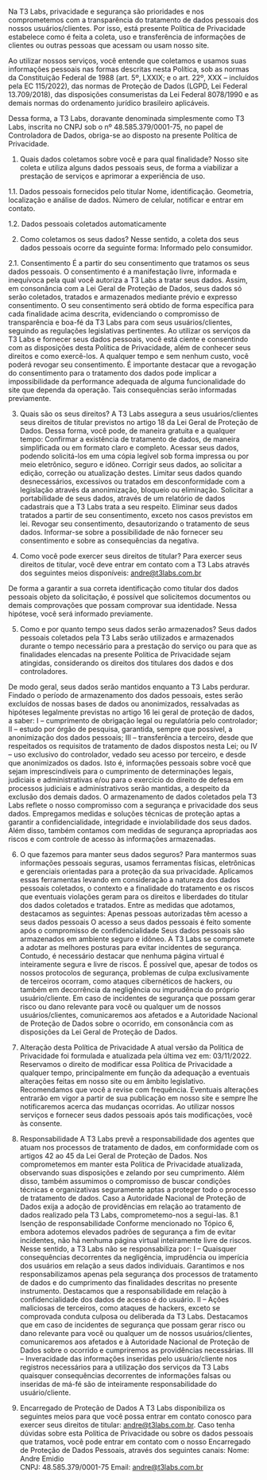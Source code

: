 
Na T3 Labs, privacidade e segurança são prioridades e nos comprometemos com a transparência do tratamento de dados pessoais dos nossos usuários/clientes. Por isso, está presente Política de Privacidade estabelece como é feita a coleta, uso e transferência de informações de clientes ou outras pessoas que acessam ou usam nosso site.
 
Ao utilizar nossos serviços, você entende que coletamos e usamos suas informações pessoais nas formas descritas nesta Política, sob as normas da Constituição Federal de 1988 (art. 5º, LXXIX; e o art. 22º, XXX – incluídos pela EC 115/2022), das normas de Proteção de Dados (LGPD, Lei Federal 13.709/2018), das disposições consumeristas da Lei Federal 8078/1990 e as demais normas do ordenamento jurídico brasileiro aplicáveis.
 
Dessa forma, a T3 Labs, doravante denominada simplesmente como T3 Labs, inscrita no CNPJ sob o nº 48.585.379/0001-75, no papel de Controladora de Dados, obriga-se ao disposto na presente Política de Privacidade.
 
1. Quais dados coletamos sobre você e para qual finalidade?
Nosso site coleta e utiliza alguns dados pessoais seus, de forma a viabilizar a prestação de serviços e aprimorar a experiência de uso.
 
1.1. Dados pessoais fornecidos pelo titular
 Nome, identificação.
 Geometria, localização e análise de dados.
 Número de celular, notificar e entrar em contato.
 
1.2. Dados pessoais coletados automaticamente
 
 
2. Como coletamos os seus dados?
Nesse sentido, a coleta dos seus dados pessoais ocorre da seguinte forma:
Informado pelo consumidor.
 
2.1. Consentimento
É a partir do seu consentimento que tratamos os seus dados pessoais. O consentimento é a manifestação livre, informada e inequívoca pela qual você autoriza a T3 Labs a tratar seus dados.
Assim, em consonância com a Lei Geral de Proteção de Dados, seus dados só serão coletados, tratados e armazenados mediante prévio e expresso consentimento. 
O seu consentimento será obtido de forma específica para cada finalidade acima descrita, evidenciando o compromisso de transparência e boa-fé da T3 Labs para com seus usuários/clientes, seguindo as regulações legislativas pertinentes.
Ao utilizar os serviços da T3 Labs e fornecer seus dados pessoais, você está ciente e consentindo com as disposições desta Política de Privacidade, além de conhecer seus direitos e como exercê-los.
A qualquer tempo e sem nenhum custo, você poderá revogar seu consentimento.
É importante destacar que a revogação do consentimento para o tratamento dos dados pode implicar a impossibilidade da performance adequada de alguma funcionalidade do site que dependa da operação. Tais consequências serão informadas previamente.
 
3. Quais são os seus direitos?
A T3 Labs assegura a seus usuários/clientes seus direitos de titular previstos no artigo 18 da Lei Geral de Proteção de Dados. Dessa forma, você pode, de maneira gratuita e a qualquer tempo:
Confirmar a existência de tratamento de dados, de maneira simplificada ou em formato claro e completo.
Acessar seus dados, podendo solicitá-los em uma cópia legível sob forma impressa ou por meio eletrônico, seguro e idôneo.
Corrigir seus dados, ao solicitar a edição, correção ou atualização destes.
Limitar seus dados quando desnecessários, excessivos ou tratados em desconformidade com a legislação através da anonimização, bloqueio ou eliminação.
Solicitar a portabilidade de seus dados, através de um relatório de dados cadastrais que a T3 Labs trata a seu respeito.
Eliminar seus dados tratados a partir de seu consentimento, exceto nos casos previstos em lei.
Revogar seu consentimento, desautorizando o tratamento de seus dados.
Informar-se sobre a possibilidade de não fornecer seu consentimento e sobre as consequências da negativa.
 
4. Como você pode exercer seus direitos de titular?
Para exercer seus direitos de titular, você deve entrar em contato com a T3 Labs através dos seguintes meios disponíveis:
 andre@t3labs.com.br
 
De forma a garantir a sua correta identificação como titular dos dados pessoais objeto da solicitação, é possível que solicitemos documentos ou demais comprovações que possam comprovar sua identidade. Nessa hipótese, você será informado previamente.
 
5. Como e por quanto tempo seus dados serão armazenados?
Seus dados pessoais coletados pela T3 Labs serão utilizados e armazenados durante o tempo necessário para a prestação do serviço ou para que as finalidades elencadas na presente Política de Privacidade sejam atingidas, considerando os direitos dos titulares dos dados e dos controladores.
 
De modo geral, seus dados serão mantidos enquanto a T3 Labs perdurar. Findado o período de armazenamento dos dados pessoais, estes serão excluídos de nossas bases de dados ou anonimizados, ressalvadas as hipóteses legalmente previstas no artigo 16 lei geral de proteção de dados, a saber:
I – cumprimento de obrigação legal ou regulatória pelo controlador;
II – estudo por órgão de pesquisa, garantida, sempre que possível, a anonimização dos dados pessoais;
III – transferência a terceiro, desde que respeitados os requisitos de tratamento de dados dispostos nesta Lei; ou
IV – uso exclusivo do controlador, vedado seu acesso por terceiro, e desde que anonimizados os dados.
Isto é, informações pessoais sobre você que sejam imprescindíveis para o cumprimento de determinações legais, judiciais e administrativas e/ou para o exercício do direito de defesa em processos judiciais e administrativos serão mantidas, a despeito da exclusão dos demais dados. 
O armazenamento de dados coletados pela T3 Labs reflete o nosso compromisso com a segurança e privacidade dos seus dados. Empregamos medidas e soluções técnicas de proteção aptas a garantir a confidencialidade, integridade e inviolabilidade dos seus dados. Além disso, também contamos com medidas de segurança apropriadas aos riscos e com controle de acesso às informações armazenadas.
 
6. O que fazemos para manter seus dados seguros?
Para mantermos suas informações pessoais seguras, usamos ferramentas físicas, eletrônicas e gerenciais orientadas para a proteção da sua privacidade.
Aplicamos essas ferramentas levando em consideração a natureza dos dados pessoais coletados, o contexto e a finalidade do tratamento e os riscos que eventuais violações geram para os direitos e liberdades do titular dos dados coletados e tratados.
Entre as medidas que adotamos, destacamos as seguintes:
Apenas pessoas autorizadas têm acesso a seus dados pessoais
O acesso a seus dados pessoais é feito somente após o compromisso de confidencialidade
Seus dados pessoais são armazenados em ambiente seguro e idôneo.
A T3 Labs se compromete a adotar as melhores posturas para evitar incidentes de segurança. Contudo, é necessário destacar que nenhuma página virtual é inteiramente segura e livre de riscos. É possível que, apesar de todos os nossos protocolos de segurança, problemas de culpa exclusivamente de terceiros ocorram, como ataques cibernéticos de hackers, ou também em decorrência da negligência ou imprudência do próprio usuário/cliente.
Em caso de incidentes de segurança que possam gerar risco ou dano relevante para você ou qualquer um de nossos usuários/clientes, comunicaremos aos afetados e a Autoridade Nacional de Proteção de Dados sobre o ocorrido, em consonância com as disposições da Lei Geral de Proteção de Dados.
 
7. Alteração desta Política de Privacidade
A atual versão da Política de Privacidade foi formulada e atualizada pela última vez em: 03/11/2022.
Reservamos o direito de modificar essa Política de Privacidade a qualquer tempo, principalmente em função da adequação a eventuais alterações feitas em nosso site ou em âmbito legislativo. Recomendamos que você a revise com frequência.
Eventuais alterações entrarão em vigor a partir de sua publicação em nosso site e sempre lhe notificaremos acerca das mudanças ocorridas.
Ao utilizar nossos serviços e fornecer seus dados pessoais após tais modificações, você às consente. 
 
8. Responsabilidade
A T3 Labs prevê a responsabilidade dos agentes que atuam nos processos de tratamento de dados, em conformidade com os artigos 42 ao 45 da Lei Geral de Proteção de Dados.
Nos comprometemos em manter esta Política de Privacidade atualizada, observando suas disposições e zelando por seu cumprimento.
Além disso, também assumimos o compromisso de buscar condições técnicas e organizativas seguramente aptas a proteger todo o processo de tratamento de dados.
Caso a Autoridade Nacional de Proteção de Dados exija a adoção de providências em relação ao tratamento de dados realizado pela T3 Labs, comprometemo-nos a segui-las. 
8.1 Isenção de responsabilidade
Conforme mencionado no Tópico 6, embora adotemos elevados padrões de segurança a fim de evitar incidentes, não há nenhuma página virtual inteiramente livre de riscos. Nesse sentido, a T3 Labs não se responsabiliza por:
I – Quaisquer consequências decorrentes da negligência, imprudência ou imperícia dos usuários em relação a seus dados individuais. Garantimos e nos responsabilizamos apenas pela segurança dos processos de tratamento de dados e do cumprimento das finalidades descritas no presente instrumento.
Destacamos que a responsabilidade em relação à confidencialidade dos dados de acesso é do usuário.
II – Ações maliciosas de terceiros, como ataques de hackers, exceto se comprovada conduta culposa ou deliberada da T3 Labs.
Destacamos que em caso de incidentes de segurança que possam gerar risco ou dano relevante para você ou qualquer um de nossos usuários/clientes, comunicaremos aos afetados e à Autoridade Nacional de Proteção de Dados sobre o ocorrido e cumpriremos as providências necessárias.
III – Inveracidade das informações inseridas pelo usuário/cliente nos registros necessários para a utilização dos serviços da T3 Labs quaisquer consequências decorrentes de informações falsas ou inseridas de má-fé são de inteiramente responsabilidade do usuário/cliente.
9. Encarregado de Proteção de Dados
A T3 Labs disponibiliza os seguintes meios para que você possa entrar em contato conosco para exercer seus direitos de titular: andre@t3labs.com.br.
Caso tenha dúvidas sobre esta Política de Privacidade ou sobre os dados pessoais que tratamos, você pode entrar em contato com o nosso Encarregado de Proteção de Dados Pessoais, através dos seguintes canais:
Nome: Andre Emidio  
CNPJ: 48.585.379/0001-75
Email: andre@t3labs.com.br
 
 
 
 

